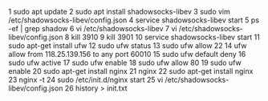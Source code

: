 1  sudo apt update
2  sudo apt install shadowsocks-libev
3  sudo vim /etc/shadowsocks-libev/config.json
4  service shadowsocks-libev start
5  ps -ef | grep shadow
6  vi /etc/shadowsocks-libev
7  vi /etc/shadowsocks-libev/config.json 
8  kill 3910
9  kill 3901 
10  service shadowsocks-libev start
   11  sudo apt-get install ufw
   12  sudo ufw status 
   13  sudo ufw allow 22
   14  ufw allow from 118.25.139.156 to any port 60010
   15  sudo ufw default deny
   16  sudo ufw active
   17  sudo ufw enable
   18  sudo ufw allow 80
   19  sudo ufw enable
   20  sudo apt-get install nginx
   21  nginx
   22  sudo apt-get install nginx
   23  nginx -t
   24  sudo /etc/init.d/nginx start
   25  vi /etc/shadowsocks-libev/config.json 
   26  history > init.txt